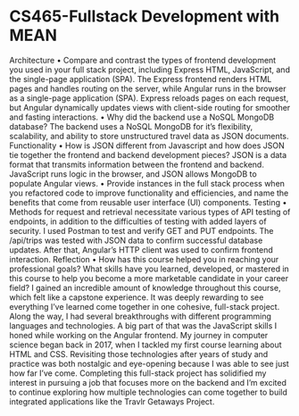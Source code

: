 # CS465-Fullstack Development with MEAN

Architecture
•	Compare and contrast the types of frontend development you used in your full stack project, including Express HTML, JavaScript, and the single-page application (SPA).
The Express frontend renders HTML pages and handles routing on the server, while Angular runs in the browser as a single-page application (SPA). Express reloads pages on each request, but Angular dynamically updates views with client-side routing for smoother and fasting interactions. 
•	Why did the backend use a NoSQL MongoDB database?
The backend uses a NoSQL MongoDB for it’s flexibility, scalability, and ability to store unstructured travel data as JSON documents.
Functionality
•	How is JSON different from Javascript and how does JSON tie together the frontend and backend development pieces?
JSON is a data format that transmits information between the frontend and backend. JavaScript runs logic in the browser, and JSON allows MongoDB to populate Angular views. 
•	Provide instances in the full stack process when you refactored code to improve functionality and efficiencies, and name the benefits that come from reusable user interface (UI) components.
Testing
•	Methods for request and retrieval necessitate various types of API testing of endpoints, in addition to the difficulties of testing with added layers of security. 
I used Postman to test and verify GET and PUT endpoints. The /api/trips was tested with JSON data to confirm successful database updates. After that, Angular’s HTTP client was used to confirm frontend interaction. 
Reflection
•	How has this course helped you in reaching your professional goals? What skills have you learned, developed, or mastered in this course to help you become a more marketable candidate in your career field?
I gained an incredible amount of knowledge throughout this course, which felt like a capstone experience. It was deeply rewarding to see everything I’ve learned come together in one cohesive, full-stack project. Along the way, I had several breakthroughs with different programming languages and technologies. A big part of that was the JavaScript skills I honed while working on the Angular frontend. 
My journey in computer science began back in 2017, when I tackled my first course learning about HTML and CSS. Revisiting those technologies after years of study and practice was both nostalgic and eye-opening because I was able to see just how far I’ve come. Completing this full-stack project has solidified my interest in pursuing a job that focuses more on the backend and I’m excited to continue exploring how multiple technologies can come together to build integrated applications like the Travlr Getaways Project. 

